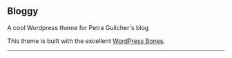 Bloggy
------

A cool Wordpress theme for Petra Gulicher's blog

This theme is built with the excellent [WordPress Bones][1].

---

[1]: http://themble.com/bones/